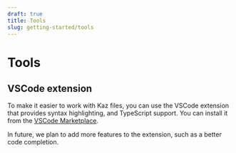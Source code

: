 ```yaml
---
draft: true
title: Tools
slug: getting-started/tools
---
```


# Tools

## VSCode extension

To make it easier to work with Kaz files, you can use the VSCode extension that provides syntax highlighting, and TypeScript support. You can install it from the [VSCode Marketplace](https://marketplace.visualstudio.com/items?itemName=Whitebird.kaz-vscode).

In future, we plan to add more features to the extension, such as a better code completion.
